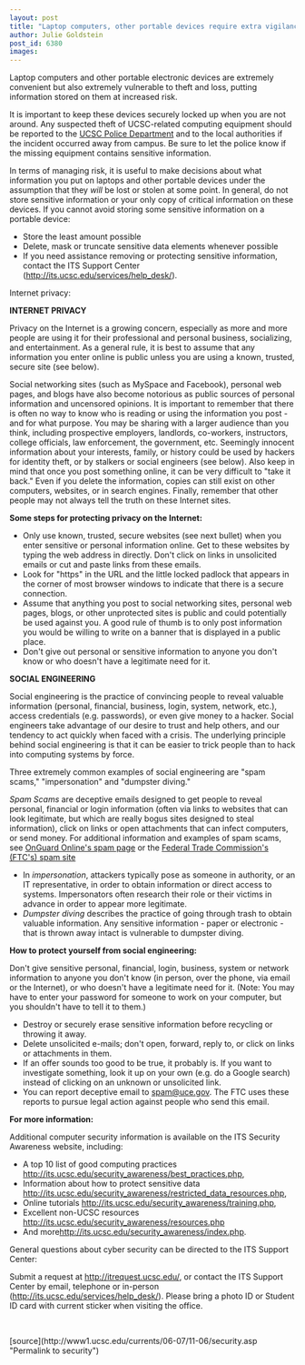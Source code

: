 ```yaml
---
layout: post
title: "Laptop computers, other portable devices require extra vigilance"
author: Julie Goldstein 
post_id: 6380
images:
---
```


<a name="content" id="content"></a>
<p>
  Laptop computers and other portable electronic devices are extremely convenient but also extremely vulnerable to theft and loss, putting information stored on them at increased risk.
</p>
<p>
  It is important to keep these devices securely locked up when you are not around. Any suspected theft of UCSC-related computing equipment should be reported to the <a href="http://www2.ucsc.edu/police/">UCSC Police Department</a> and to the local authorities if the incident occurred away from campus. Be sure to let the police know if the missing equipment contains sensitive information.
</p>
<p>
  In terms of managing risk, it is useful to make decisions about what information you put on laptops and other portable devices under the assumption that they <i>will</i> be lost or stolen at some point. In general, do not store sensitive information or your only copy of critical information on these devices. If you cannot avoid storing some sensitive information on a portable device:
</p>
<ul>
  <li>Store the least amount possible
  </li>
  <li>Delete, mask or truncate sensitive data elements whenever possible
  </li>
  <li>If you need assistance removing or protecting sensitive information, contact the ITS Support Center (<a href="http://its.ucsc.edu/services/help_desk/">http://its.ucsc.edu/services/help_desk/</a>).
  </li>
</ul>
<p>
  Internet privacy:
</p>
<p>
  <strong>INTERNET PRIVACY</strong>
</p>
<p>
  Privacy on the Internet is a growing concern, especially as more and more people are using it for their professional and personal business, socializing, and entertainment. As a general rule, it is best to assume that any information you enter online is public unless you are using a known, trusted, secure site (see below).
</p>
<p>
  Social networking sites (such as MySpace and Facebook), personal web pages, and blogs have also become notorious as public sources of personal information and uncensored opinions. It is important to remember that there is often no way to know who is reading or using the information you post - and for what purpose. You may be sharing with a larger audience than you think, including prospective employers, landlords, co-workers, instructors, college officials, law enforcement, the government, etc. Seemingly innocent information about your interests, family, or history could be used by hackers for identity theft, or by stalkers or social engineers (see below). Also keep in mind that once you post something online, it can be very difficult to "take it back." Even if you delete the information, copies can still exist on other computers, websites, or in search engines. Finally, remember that other people may not always tell the truth on these Internet sites.
</p>
<p>
  <strong>Some steps for protecting privacy on the Internet:</strong>
</p>
<ul>
  <li>Only use known, trusted, secure websites (see next bullet) when you enter sensitive or personal information online. Get to these websites by typing the web address in directly. Don't click on links in unsolicited emails or cut and paste links from these emails.
  </li>
  <li>Look for "https" in the URL and the little locked padlock that appears in the corner of most browser windows to indicate that there is a secure connection.
  </li>
  <li>Assume that anything you post to social networking sites, personal web pages, blogs, or other unprotected sites is public and could potentially be used against you. A good rule of thumb is to only post information you would be willing to write on a banner that is displayed in a public place.
  </li>
  <li>Don't give out personal or sensitive information to anyone you don't know or who doesn't have a legitimate need for it.
  </li>
</ul>
<p>
  <strong>SOCIAL ENGINEERING</strong>
</p>
<p>
  Social engineering is the practice of convincing people to reveal valuable information (personal, financial, business, login, system, network, etc.), access credentials (e.g. passwords), or even give money to a hacker. Social engineers take advantage of our desire to trust and help others, and our tendency to act quickly when faced with a crisis. The underlying principle behind social engineering is that it can be easier to trick people than to hack into computing systems by force.
</p>
<p>
  Three extremely common examples of social engineering are "spam scams," "impersonation" and "dumpster diving."
</p>
<p>
  <em>Spam Scams</em> are deceptive emails designed to get people to reveal personal, financial or login information (often via links to websites that can look legitimate, but which are really bogus sites designed to steal information), click on links or open attachments that can infect computers, or send money. For additional information and examples of spam scams, see <a href="http://onguardonline.gov/spam.html">OnGuard Online's spam page</a> or the <a href="http://www.ftc.gov/spam/">Federal Trade Commission's (FTC's) spam site</a>
</p>
<ul>
  <li>In <em>impersonation</em>, attackers typically pose as someone in authority, or an IT representative, in order to obtain information or direct access to systems. Impersonators often research their role or their victims in advance in order to appear more legitimate.
  </li>
  <li>
    <em>Dumpster diving</em> describes the practice of going through trash to obtain valuable information. Any sensitive information - paper or electronic - that is thrown away intact is vulnerable to dumpster diving.
  </li>
</ul>
<p>
  <strong>How to protect yourself from social engineering:</strong>
</p>
<p>
  Don't give sensitive personal, financial, login, business, system or network information to anyone you don't know (in person, over the phone, via email or the Internet), or who doesn't have a legitimate need for it. (Note: You may have to enter your password for someone to work on your computer, but you shouldn't have to tell it to them.)
</p>
<ul>
  <li>Destroy or securely erase sensitive information before recycling or throwing it away.
  </li>
  <li>Delete unsolicited e-mails; don't open, forward, reply to, or click on links or attachments in them.
  </li>
  <li>If an offer sounds too good to be true, it probably is. If you want to investigate something, look it up on your own (e.g. do a Google search) instead of clicking on an unknown or unsolicited link.
  </li>
  <li>You can report deceptive email to <a href="mailto:spam@uce.gov">spam@uce.gov</a>. The FTC uses these reports to pursue legal action against people who send this email.
  </li>
</ul>
<p>
  <strong>For more information:</strong>
</p>
<p>
  Additional computer security information is available on the ITS Security Awareness website, including:
</p>
<ul>
  <li>A top 10 list of good computing practices <a href="http://its.ucsc.edu/security_awareness/best_practices.php">http://its.ucsc.edu/security_awareness/best_practices.php</a>,
  </li>
  <li>Information about how to protect sensitive data <a href="http://its.ucsc.edu/security_awareness/restricted_data_resources.php">http://its.ucsc.edu/security_awareness/restricted_data_resources.php</a>,
  </li>
  <li>Online tutorials <a href="http://its.ucsc.edu/security_awareness/training.php">http://its.ucsc.edu/security_awareness/training.php</a>,
  </li>
  <li>Excellent non-UCSC resources <a href="http://its.ucsc.edu/security_awareness/resources.php">http://its.ucsc.edu/security_awareness/resources.php</a>
  </li>
  <li>And more<a href="http://its.ucsc.edu/security_awareness/index.php">http://its.ucsc.edu/security_awareness/index.php</a>.
  </li>
</ul>
<p>
  General questions about cyber security can be directed to the ITS Support Center:
</p>
<p>
  Submit a request at <a href="http://itrequest.ucsc.edu/">http://itrequest.ucsc.edu/</a>, or contact the ITS Support Center by email, telephone or in-person (<a href="http://its.ucsc.edu/services/help_desk/">http://its.ucsc.edu/services/help_desk/</a>). Please bring a photo ID or Student ID card with current sticker when visiting the office.
</p>
<p>
  <br>
</p>
[source](http://www1.ucsc.edu/currents/06-07/11-06/security.asp "Permalink to security")
